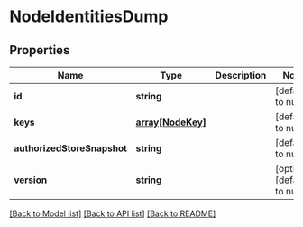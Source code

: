 # NodeIdentitiesDump

## Properties
Name | Type | Description | Notes
------------ | ------------- | ------------- | -------------
**id** | **string** |  | [default to null]
**keys** | [**array[NodeKey]**](NodeKey.md) |  | [default to null]
**authorizedStoreSnapshot** | **string** |  | [default to null]
**version** | **string** |  | [optional] [default to null]

[[Back to Model list]](../README.md#documentation-for-models) [[Back to API list]](../README.md#documentation-for-api-endpoints) [[Back to README]](../README.md)


